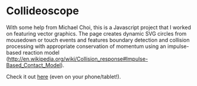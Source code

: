 # Collideoscope

With some help from Michael Choi, this is a Javascript project that I worked on featuring vector graphics. The page creates dynamic SVG circles from mousedown or touch events and features boundary detection and collision processing with appropriate conservation of momentum using an impulse-based reaction model (http://en.wikipedia.org/wiki/Collision_response#Impulse-Based_Contact_Model).

Check it out [here](https://1597e0f54b9d63728bbc18b54a0c5c455cdb1fb6.googledrive.com/host/0B5cirseGm9dmSFlMLTV2OXRFTmM) (even on your phone/tablet!).